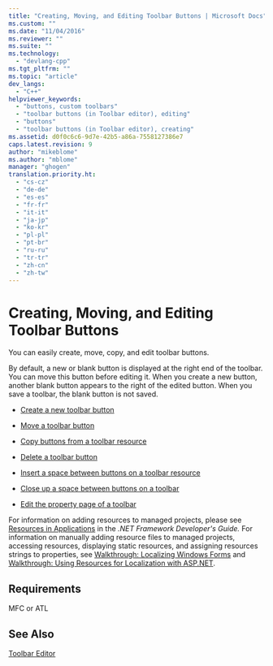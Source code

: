 ```yaml
---
title: "Creating, Moving, and Editing Toolbar Buttons | Microsoft Docs"
ms.custom: ""
ms.date: "11/04/2016"
ms.reviewer: ""
ms.suite: ""
ms.technology: 
  - "devlang-cpp"
ms.tgt_pltfrm: ""
ms.topic: "article"
dev_langs: 
  - "C++"
helpviewer_keywords: 
  - "buttons, custom toolbars"
  - "toolbar buttons (in Toolbar editor), editing"
  - "buttons"
  - "toolbar buttons (in Toolbar editor), creating"
ms.assetid: d0f0c6c6-9d7e-42b5-a86a-7558127386e7
caps.latest.revision: 9
author: "mikeblome"
ms.author: "mblome"
manager: "ghogen"
translation.priority.ht: 
  - "cs-cz"
  - "de-de"
  - "es-es"
  - "fr-fr"
  - "it-it"
  - "ja-jp"
  - "ko-kr"
  - "pl-pl"
  - "pt-br"
  - "ru-ru"
  - "tr-tr"
  - "zh-cn"
  - "zh-tw"
---
```

# Creating, Moving, and Editing Toolbar Buttons
You can easily create, move, copy, and edit toolbar buttons.  
  
 By default, a new or blank button is displayed at the right end of the toolbar. You can move this button before editing it. When you create a new button, another blank button appears to the right of the edited button. When you save a toolbar, the blank button is not saved.  
  
-   [Create a new toolbar button](../mfc/creating-a-new-toolbar-button.md)  
  
-   [Move a toolbar button](../mfc/moving-a-toolbar-button.md)  
  
-   [Copy buttons from a toolbar resource](../mfc/copying-buttons-from-a-toolbar.md)  
  
-   [Delete a toolbar button](../mfc/deleting-a-toolbar-button.md)  
  
-   [Insert a space between buttons on a toolbar resource](../mfc/inserting-a-space-between-buttons-on-a-toolbar.md)  
  
-   [Close up a space between buttons on a toolbar](../mfc/removing-space-between-buttons-on-a-toolbar.md)  
  
-   [Edit the property page of a toolbar](../mfc/changing-the-properties-of-a-toolbar-button.md)  
  
 For information on adding resources to managed projects, please see [Resources in Applications](http://msdn.microsoft.com/Library/8ad495d4-2941-40cf-bf64-e82e85825890) in the *.NET Framework Developer's Guide.* For information on manually adding resource files to managed projects, accessing resources, displaying static resources, and assigning resources strings to properties, see [Walkthrough: Localizing Windows Forms](http://msdn.microsoft.com/en-us/9a96220d-a19b-4de0-9f48-01e5d82679e5) and [Walkthrough: Using Resources for Localization with ASP.NET](http://msdn.microsoft.com/Library/bb4e5b44-e2b0-48ab-bbe9-609fb33900b6).  
  
## Requirements  
 MFC or ATL  
  
## See Also  
 [Toolbar Editor](../mfc/toolbar-editor.md)


